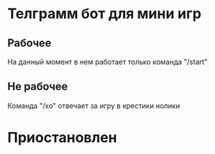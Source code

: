 # Телграмм бот для мини игр

## Рабочее
На данный момент в нем работает только команда "/start"

## Не рабочее
Команда "/xo" отвечает за игру в крестики нолики

# Приостановлен
